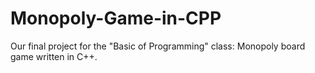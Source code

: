 # Monopoly-Game-in-CPP
Our final project for the "Basic of Programming" class: Monopoly board game written in C++.
